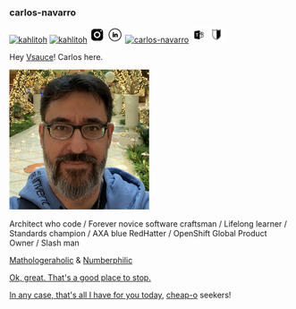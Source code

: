 ### carlos-navarro

[![kahlitoh][1.1]][1]
[![kahlitoh][2.1]][2]
[![carlos-navarro][0.2]][8]
[![carlos-navarro][0.3]][9]
[![carlos-navarro][6.1]][6]
[![carlos-navarro][0.4]][10]
[![badges][0.1]][0]

Hey [Vsauce](https://youtube.com/c/vsauce1)! Carlos here.

[![carlos-navarro](./avatars/re-invent-timg.png)](./avatars/re-invent.jpeg)

Architect who code / Forever novice software craftsman / Lifelong learner / Standards champion / AXA blue RedHatter / OpenShift Global Product Owner / Slash man

[Mathologeraholic](https://youtube.com/c/Mathologer) & [Numberphilic](https://youtube.com/user/numberphile) 

[Ok, great. That's a good place to stop.](https://youtube.com/c/MichaelPennMath)

[In any case, that's all I have for you today](https://youtube.com/c/lockpickinglawyer), [cheap-o](https://youtube.com/c/DarrenWalkerMultimeterReviews) seekers!

<!-- Please don't remove this: Grab your social icons from https://github.com/carlsednaoui/gitsocial -->

<!-- icons with padding -->
[0.1]: ./badges/bg.png
[0.2]: ./badges/insta.png
[0.3]: ./badges/in.png
[0.4]: ./badges/teams.png
[1.1]: http://i.imgur.com/tXSoThF.png (twitter icon with padding)
[2.1]: http://i.imgur.com/P3YfQoD.png (facebook icon with padding)
[3.1]: http://i.imgur.com/yCsTjba.png (google plus icon with padding)
[4.1]: http://i.imgur.com/YckIOms.png (tumblr icon with padding)
[5.1]: http://i.imgur.com/1AGmwO3.png (dribbble icon with padding)
[6.1]: http://i.imgur.com/0o48UoR.png (github icon with padding)

<!-- icons without padding -->
[1.2]: http://i.imgur.com/wWzX9uB.png (twitter icon without padding)
[2.2]: http://i.imgur.com/fep1WsG.png (facebook icon without padding)
[3.2]: http://i.imgur.com/VlgBKQ9.png (google plus icon without padding)
[4.2]: http://i.imgur.com/jDRp47c.png (tumblr icon without padding)
[5.2]: http://i.imgur.com/Vvy3Kru.png (dribbble icon without padding)
[6.2]: http://i.imgur.com/9I6NRUm.png (github icon without padding)


<!-- links to your social media accounts -->
[0]: ./badges/
[1]: http://www.twitter.com/kahlitoh
[2]: http://www.facebook.com/kahlitoh
[3]: https://plus.google.com/not-available
[4]: http://kahlitoh.tumblr.com
[5]: http://dribbble.com/kahlitoh
[6]: https://github.com/carlos-navarro
[7]: https://github.com/kahlitoh
[8]: https://www.instagram.com/kahlitoh/
[9]: https://www.linkedin.com/in/carlos-navarro-segarra-48734a1/
[10]: https://teams.microsoft.com/l/chat/0/0?users=carlos.navarro@axa.com

<!-- Please don't remove this: Grab your social icons from https://github.com/carlsednaoui/gitsocial -->
